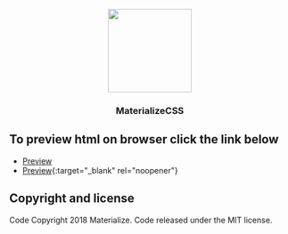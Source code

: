 <p align="center">
  <a href="http://materializecss.com/">
    <img src="http://materializecss.com/res/materialize.svg" width="150">
  </a>
</p>

<h3 align="center">MaterializeCSS</h3>

## To preview html on browser click the link below
- <a href="https://html5marvel.netlify.app/" target="_blank"> Preview </a>
- [Preview](https://html5marvel.netlify.app/){:target="_blank" rel="noopener"}


## Copyright and license
Code Copyright 2018 Materialize. Code released under the MIT license.
